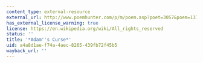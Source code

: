 ```yaml
---
content_type: external-resource
external_url: http://www.poemhunter.com/p/m/poem.asp?poet=3057&poem=13770
has_external_license_warning: true
license: https://en.wikipedia.org/wiki/All_rights_reserved
status: ''
title: '*Adam''s Curse*'
uid: a4a8d1ae-f74a-4aec-8265-439fb72f45b5
wayback_url: ''
---
```

